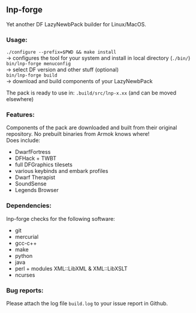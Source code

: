 ## lnp-forge
Yet another DF LazyNewbPack builder for Linux/MacOS.

### Usage:
`./configure --prefix=$PWD && make install`  
-> configures the tool for your system and install in local directory (`./bin/`)  
`bin/lnp-forge menuconfig`  
-> select DF version and other stuff (optional)  
`bin/lnp-forge build`  
-> download and build components of your LazyNewbPack  

The pack is ready to use in: `.build/src/lnp-x.xx` (and can be moved elsewhere)

### Features:
Components of the pack are downloaded and built from their original repository. No prebuilt binaries from Armok knows where!  
Does include:  
* DwarfFortress
* DFHack + TWBT
* full DFGraphics tilesets
* various keybinds and embark profiles
* Dwarf Therapist
* SoundSense
* Legends Browser

### Dependencies:

lnp-forge checks for the following software:
* git
* mercurial
* gcc-c++
* make
* python
* java
* perl + modules XML::LibXML & XML::LibXSLT
* ncurses

### Bug reports:
Please attach the log file `build.log` to your issue report in Github.
